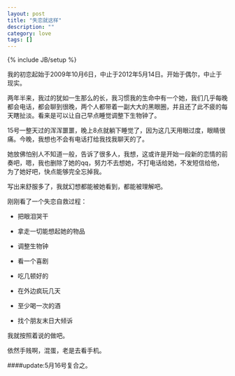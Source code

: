 ```yaml
---
layout: post
title: "失恋就这样"
description: ""
category: love
tags: []
---
```

{% include JB/setup %}

我的初恋起始于2009年10月6日，中止于2012年5月14日。开始于偶尔，中止于现实。


两年半来，我过的犹如一生那么的长，我习惯我的生命中有一个她，我们几乎每晚都会电话，都会聊到很晚，两个人都带着一副大大的黑眼圈，并且还了此不疲的每天瞎扯淡。看来是可以让自己早点睡觉调整下生物钟了。

15号一整天过的浑浑噩噩，晚上8点就躺下睡觉了，因为这几天用眼过度，眼睛很痛。今晚，我想也不会有电话打给我找我聊天的了。

她放佛怕别人不知道一般，告诉了很多人，我想，这或许是开始一段新的恋情的前奏吧，嗯，我也删除了她的qq，努力不去想她，不打电话给她，不发短信给他，为了她好吧，快点能够完全忘掉我。

写出来舒服多了，我就幻想都能被她看到，都能被理解吧。

刚刚看了一个失恋自救过程：

 - 把眼泪哭干

 - 拿走一切能想起她的物品

 - 调整生物钟

 - 看一个喜剧

 - 吃几顿好的

 - 在外边疯玩几天

 - 至少喝一次的酒

 - 找个朋友末日大倾诉

我就按照着说的做吧。

依然手贱啊，混蛋，老是去看手机。

####update:5月16号复合之。